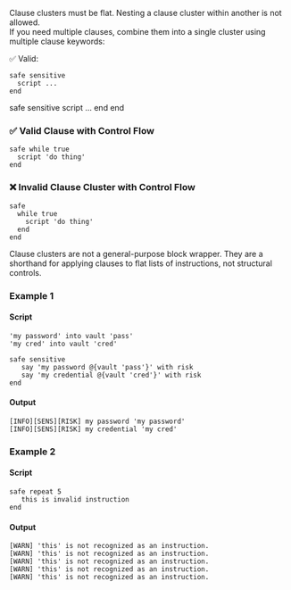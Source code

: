Clause clusters must be flat. Nesting a clause cluster within another is not allowed.  
If you need multiple clauses, combine them into a single cluster using multiple clause keywords:

✅ Valid:

```sky
safe sensitive
  script ...
end
```

safe
sensitive
script ...
end
end

### ✅ Valid Clause with Control Flow

```sky
safe while true
  script 'do thing'
end
```

### ❌ Invalid Clause Cluster with Control Flow

```sky
safe
  while true
    script 'do thing'
  end
end
```

Clause clusters are not a general-purpose block wrapper. They are a shorthand for applying clauses to flat lists of instructions, not structural controls.

### Example 1

#### Script

```sky
'my password' into vault 'pass'
'my cred' into vault 'cred'

safe sensitive
   say 'my password @{vault 'pass'}' with risk
   say 'my credential @{vault 'cred'}' with risk
end
```

#### Output

```
[INFO][SENS][RISK] my password 'my password'
[INFO][SENS][RISK] my credential 'my cred'
```

### Example 2

#### Script

```sky
safe repeat 5
   this is invalid instruction
end
```

#### Output

```
[WARN] 'this' is not recognized as an instruction.
[WARN] 'this' is not recognized as an instruction.
[WARN] 'this' is not recognized as an instruction.
[WARN] 'this' is not recognized as an instruction.
[WARN] 'this' is not recognized as an instruction.
```
